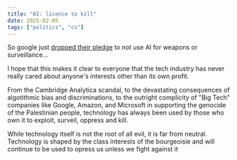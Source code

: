 ```yaml
---
title: "AI: licence to kill"
date: 2025-02-05
tags: ["politics", "cs"]
---
```


So google just [dropped their pledge](https://www.bbc.com/news/articles/cy081nqx2zjo) to not use AI for weapons or surveillance...

I hope that this makes it clear to everyone that the tech industry has never
really cared about anyone's interests other than its own profit.

From the Cambridge Analytica scandal, to the devastating consequences of algotithmic
bias and discriminations, to the outright complicity of "Big Tech" companies like
Google, Amazon, and Microsoft in supporting the genocide of the Palestinian people,
technology has always been used by those who own it to exploit, surveil, oppress and
kill.

While technology itself is not the root of all evil, it is far from neutral.
Technology is shaped by the class interests of the bourgeoisie and will continue
to be used to opress us unless we fight against it
